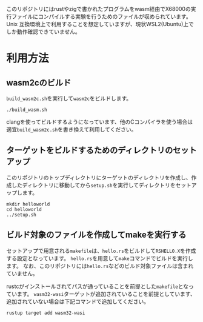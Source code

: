このリポジトリにはrustやzigで書かれたプログラムをwasm経由でX68000の実行ファイルにコンパイルする実験を行うためのファイルが収められています。
Unix 互換環境上で利用することを想定していますが、現状WSL2(Ubuntu)上でしか動作確認できていません。

# 利用方法
## wasm2cのビルド

`build_wasm2c.sh`を実行して`wasm2c`をビルドします。

```
./build_wasm.sh
```

clangを使ってビルドするようになっています、他のCコンパイラを使う場合は適宜`build_wasm2c.sh`を書き換えて利用してください。

## ターゲットをビルドするためのディレクトリのセットアップ

このリポジトリのトップディレクトリにターゲットのディレクトリを作成し、作成したディレクトリに移動してから`setup.sh`を実行してディレクトリをセットアップします。

```
mkdir helloworld
cd helloworld
../setup.sh
```

## ビルド対象のファイルを作成してmakeを実行する

セットアップで用意される`makefile`は、`hello.rs`をビルドして`RSHELLO.X`を作成する設定となっています。
`hello.rs`を用意して`make`コマンドでビルドを実行します。
なお、このリポジトリには`hello.rs`などのビルド対象ファイルは含まれていません。

rustcがインストールされてパスが通っていることを前提とした`makefile`となっています。
`wasm32-wasi`ターゲットが追加されていることを前提としています、追加されていない場合は下記コマンドで追加してください。

```
rustup target add wasm32-wasi
```
